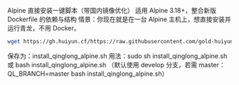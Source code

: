 Alpine 直接安装一键脚本（带国内镜像优化）
适用 Alpine 3.18+，整合新版 Dockerfile 的依赖与结构
情景：你现在就是在一台 Alpine 主机上，想直接安装并运行青龙，不用 Docker。
```bash
wget https://gh.huiyun.cf/https://raw.githubusercontent.com/gold-huiyun/qinglong/refs/heads/master/linuxdp/install_qinglong_alpine.sh
```

保存为：install_qinglong_alpine.sh
用法：sudo sh install_qinglong_alpine.sh 或 bash install_qinglong_alpine.sh
（默认使用 develop 分支，若需 master：QL_BRANCH=master bash install_qinglong_alpine.sh）
